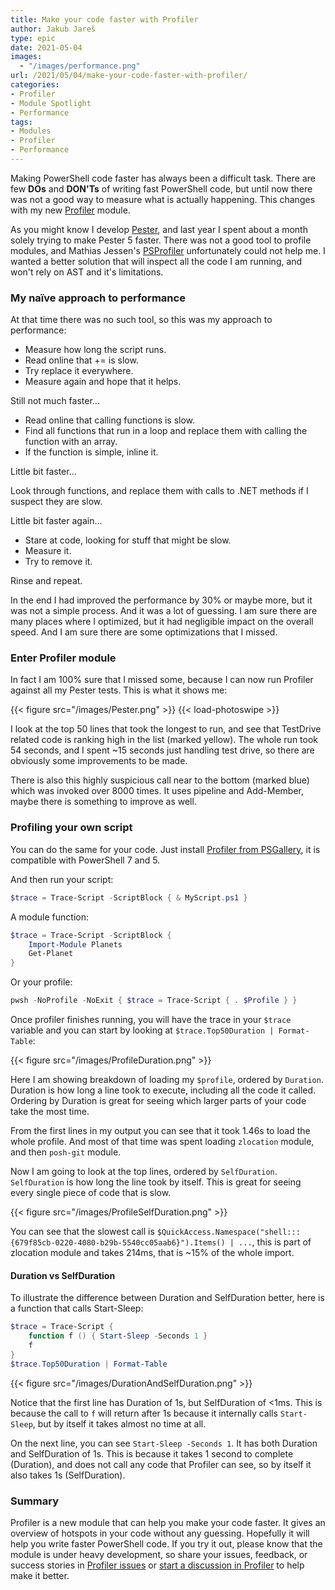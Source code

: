 ```yaml
---
title: Make your code faster with Profiler
author: Jakub Jareš
type: epic
date: 2021-05-04
images: 
  - "/images/performance.png"
url: /2021/05/04/make-your-code-faster-with-profiler/
categories:
- Profiler
- Module Spotlight
- Performance
tags:
- Modules
- Profiler
- Performance
---
```


Making PowerShell code faster has always been a difficult task. There are few **DOs** and **DON'Ts** of writing fast PowerShell code, but until now there was not a good way to measure what is actually happening. This changes with my new [Profiler](https://www.powershellgallery.com/packages/Profile) module. 

As you might know I develop [Pester](https://github.com/pester/pester), and last year I spent about a month solely trying to make Pester 5 faster. There was not a good tool to profile modules, and Mathias Jessen's [PSProfiler](https://www.powershellgallery.com/packages/PSProfiler/) unfortunately could not help me. I wanted a better solution that will inspect all the code I am running, and won't rely on AST and it's limitations. 

### My naïve approach to performance

At that time there was no such tool, so this was my approach to performance: 

- Measure how long the script runs.
- Read online that += is slow.
- Try replace it everywhere.
- Measure again and hope that it helps.

Still not much faster...

- Read online that calling functions is slow.
- Find all functions that run in a loop and replace them with calling the function with an array.
- If the function is simple, inline it.

Little bit faster...

Look through functions, and replace them with calls to .NET methods if I suspect they are slow.

Little bit faster again...

- Stare at code, looking for stuff that might be slow.
- Measure it.
- Try to remove it.

Rinse and repeat.

In the end I had improved the performance by 30% or maybe more, but it was not a simple process. And it was a lot of guessing. I am sure there are many places where I optimized, but it had negligible impact on the overall speed. And I am sure there are some optimizations that I missed. 

### Enter Profiler module

In fact I am 100% sure that I missed some, because I can now run Profiler against all my Pester tests. This is what it shows me:  

{{< figure src="/images/Pester.png" >}} {{< load-photoswipe >}}

I look at the top 50 lines that took the longest to run, and see that TestDrive related code is ranking high in the list (marked yellow). The whole run took 54 seconds, and I spent ~15 seconds just handling test drive, so there are obviously some improvements to be made.

There is also this highly suspicious call near to the bottom (marked blue) which was invoked over 8000 times. It uses pipeline and Add-Member, maybe there is something to improve as well.


### Profiling your own script

You can do the same for your code. Just install [Profiler from PSGallery](https://www.powershellgallery.com/packages/Profiler), it is compatible with PowerShell 7 and 5.

And then run your script: 

```powershell
$trace = Trace-Script -ScriptBlock { & MyScript.ps1 }
```

A module function:

```PowerShell
$trace = Trace-Script -ScriptBlock {
    Import-Module Planets
    Get-Planet
}
```

Or your profile:

```powershell
pwsh -NoProfile -NoExit { $trace = Trace-Script { . $Profile } }
```

Once profiler finishes running, you will have the trace in your `$trace` variable and you can start by looking at `$trace.Top50Duration | Format-Table`: 

{{< figure src="/images/ProfileDuration.png" >}}

Here I am showing breakdown of loading my `$profile`, ordered by `Duration`. Duration is how long a line took to execute, including all the code it called. Ordering by Duration is great for seeing which larger parts of your code take the most time.

From the first lines in my output you can see that it took 1.46s to load the whole profile. And most of that time was spent loading `zlocation` module, and then `posh-git` module.

Now I am going to look at the top lines, ordered by `SelfDuration`. `SelfDuration` is how long the line took by itself. This is great for seeing every single piece of code that is slow.

{{< figure src="/images/ProfileSelfDuration.png" >}}

You can see that the slowest call is `$QuickAccess.Namespace("shell:::{679f85cb-0220-4080-b29b-5540cc05aab6}").Items() | ...`, this is part of zlocation module and takes 214ms, that is ~15% of the whole import.

#### Duration vs SelfDuration

To illustrate the difference between Duration and SelfDuration better, here is a function that calls Start-Sleep: 

```powershell
$trace = Trace-Script { 
    function f () { Start-Sleep -Seconds 1 }
    f
}
$trace.Top50Duration | Format-Table
```

{{< figure src="/images/DurationAndSelfDuration.png" >}}

Notice that the first line has Duration of 1s, but SelfDuration of <1ms. This is because the call to `f` will return after 1s because it internally calls `Start-Sleep`, but by itself it takes almost no time at all. 

On the next line, you can see `Start-Sleep -Seconds 1`. It has both Duration and SelfDuration of 1s. This is because it takes 1 second to complete (Duration), and does not call any code that Profiler can see, so by itself it also takes 1s (SelfDuration).


### Summary 

Profiler is a new module that can help you make your code faster. It gives an overview of hotspots in your code without any guessing. Hopefully it will help you write faster PowerShell code. If you try it out, please know that the module is under heavy development, so share your issues, feedback, or success stories in [Profiler issues](https://github.com/nohwnd/profiler/issues) or [start a discussion in Profiler](https://github.com/nohwnd/Profiler/discussions) to help make it better.



